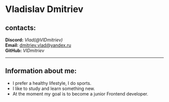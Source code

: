 # Vladislav Dmitriev

## contacts:  

**Discord:** *Vlad(@VlDmitriev)*  
**Email:** dmitriev.vlad@yandex.ru  
**GitHub:** *VlDmitriev*     
 *****

## Information about me:  
* I prefer a healthy lifestyle, I do sports.
* I like to study and learn something new.
* At the moment my goal is to become a junior Frontend developer.



